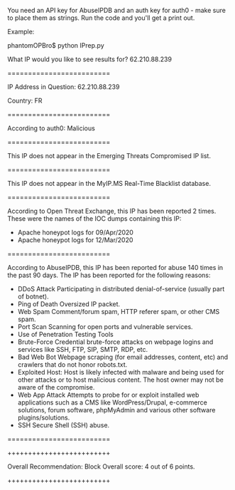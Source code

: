 You need an API key for AbuseIPDB and an auth key for auth0 - make sure to place them as strings. Run the code and you'll get a print out. 

Example: 

phantomOPBro$ python IPrep.py 

What IP would you like to see results for? 62.210.88.239

=========================


IP Address in Question: 62.210.88.239

Country: FR

=========================



According to auth0:  Malicious



=========================

This IP does not appear in the Emerging Threats Compromised IP list.

=========================

This IP does not appear in the MyIP.MS Real-Time Blacklist database.

=========================



According to Open Threat Exchange, this IP has been reported 2 times. 
These were the names of the IOC dumps containing this IP: 
- Apache honeypot logs for 09/Apr/2020
- Apache honeypot logs for 12/Mar/2020

=========================

According to AbuseIPDB, this IP has been reported for abuse 140 times in the past 90 days. The IP has been reported for the following reasons:
- DDoS Attack Participating in distributed denial-of-service (usually part of botnet).
- Ping of Death Oversized IP packet.
- Web Spam Comment/forum spam, HTTP referer spam, or other CMS spam.
- Port Scan Scanning for open ports and vulnerable services.
- Use of Penetration Testing Tools
- Brute-Force Credential brute-force attacks on webpage logins and services like SSH, FTP, SIP, SMTP, RDP, etc.
- Bad Web Bot Webpage scraping (for email addresses, content, etc) and crawlers that do not honor robots.txt.
- Exploited Host: Host is likely infected with malware and being used for other attacks or to host malicious content. The host owner may not be aware of the compromise.
- Web App Attack Attempts to probe for or exploit installed web applications such as a CMS like WordPress/Drupal, e-commerce solutions, forum software, phpMyAdmin and various other software plugins/solutions.
- SSH Secure Shell (SSH) abuse.

=========================

+++++++++++++++++++++++++

Overall Recommendation: Block
Overall score: 4 out of 6 points.

+++++++++++++++++++++++++

